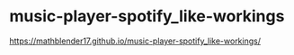 # music-player-spotify_like-workings
https://mathblender17.github.io/music-player-spotify_like-workings/
